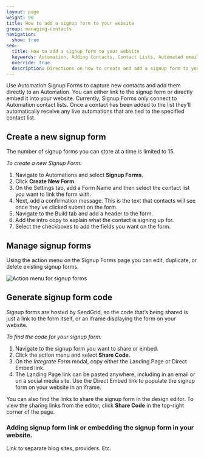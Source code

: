 ```yaml
---
layout: page
weight: 90
title: How to add a signup form to your website
group: managing-contacts
navigation:
  show: true
seo:
  title: How to add a signup form to your website
  keywords: Automation, Adding Contacts, Contact Lists, Automated email
  override: true
  description: Directions on how to create and add a signup form to your newsletter or website.
---
```

Use Automation Signup Forms to capture new contacts and add them directly to an Automation. You can either link to the signup form or directly embed it into your website. Currently, Signup Forms only connect to Automation contact lists. Once a contact has been added to the list they’ll automatically receive any live automations that are tied to the specified contact list.

## Create a new signup form

<call-out>

The number of signup forms you can store at a time is limited to 15. 

</call-out>

*To create a new Signup Form:*

1. Navigate to Automations and select **Signup Forms**. 
1. Click **Create New Form**.
1. On the Settings tab, add a Form Name and then select the contact list you want to link the form with. 
1. Next, add a confirmation message. This is the text that contacts will see once they’ve clicked submit on the form.
1. Navigate to the Build tab and add a header to the form. 
1. Add the intro copy to explain what the contact is signing up for. 
1. Select the checkboxes to add the fields you want on the form. 

## Manage signup forms

Using the action menu on the Signup Forms page you can edit, duplicate, or delete existing signup forms. 

![]({{root_url}}/img/action-menu-signup-form.png "Action menu for signup forms")

## Generate signup form code

Signup forms are hosted by SendGrid, so the code that’s being shared is just a link to the form itself, or an iframe displaying the form on your website. 

*To find the code for your signup form:*

1. Navigate to the signup form you want to share or embed.
1. Click the action menu and select **Share Code**.
1. On the *Integrate Form* modal, copy either the Landing Page or Direct Embed link. 
1. The Landing Page link can be pasted anywhere, including in an email or on a social media site. Use the Direct Embed link to populate the signup form on your website in an iframe.

You can also find the links to share the signup form in the design editor. To view the sharing links from the editor, click **Share Code** in the top-right corner of the page. 


### Adding signup form link or embedding the signup form in your website. 


Link to separate blog sites, providers. Etc. 


